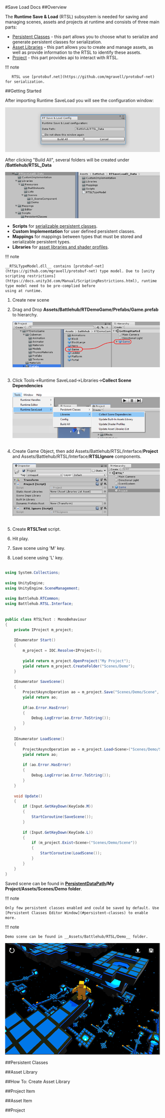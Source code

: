 #Save Load Docs
##Overview

The __Runtime Save & Load__ (RTSL) subsystem is needed for saving and managing scenes, assets and projects at runtime and consists of three main parts:
 
 * [Persistent Classes](#persistent-classes) - this part allows you to choose what to serialize and generate persistent classes for serialization. 
 * [Asset Libraries](#asset-library) - this part allows you to create and manage assets, as well as provide information to the RTSL to identify these assets.
 * [Project](#project) - this part provides api to interact with RTSL.

 
!!! note

       RTSL use [protobuf.net](https://github.com/mgravell/protobuf-net) for serialization.
	   
	   
##Getting Started

After importing Runtime SaveLoad you will see the configuration window:

![Screenshot](img/save-load/get-started/config-window.png)

After clicking "Build All", several folders will be created under __/Battlehub/RTSL_Data__

![Screenshot](img/save-load/get-started/folders.png)

  * __Scripts__ for [serializable persistent classes](#persistent-classes).
  * __Custom Implementation__ for user defined persistent classes.
  * __Mappings__ for mappings between types that must be stored and serializable persistent types. 
  * __Libraries__ for [asset libraries and shader profiles](#asset-library).
  
!!! note
	
	__RTSLTypeModel.dll__ contains [protobuf-net](https://github.com/mgravell/protobuf-net) type model. Due to [unity scripting restrictions](https://docs.unity3d.com/Manual/ScriptingRestrictions.html), runtime type model need to be pre-complied before
    using at runtime.
	
1. Create new scene
2. Drag and Drop __Assets/Battlehub/RTDemoGame/Prefabs/Game.prefab__ to hierarchy.

     ![Screenshot](img/save-load/get-started/game-prefab.png)
     <br/><br/>
	 
3. Click Tools->Runtime SaveLoad->Libraries->__Collect Scene Dependencies__

	![Screenshot](img/save-load/get-started/collect-scene-dependencies.png)
     <br/><br/>

4. Create Game Object, then add Assets/Battlehub/RTSL/Interface/__Project__ and Assets/Battlehub/RTSL/Interface/__RTSLIgnore__ components. 

	![Screenshot](img/save-load/get-started/project.png)
     <br/><br/>
	 
5. Create __RTSLTest__ script.
6. Hit play.
7. Save scene using 'M' key.
8. Load scene using 'L' key.

``` C#

using System.Collections;

using UnityEngine;
using UnityEngine.SceneManagement;

using Battlehub.RTCommon;
using Battlehub.RTSL.Interface;


public class RTSLTest : MonoBehaviour
{
	private IProject m_project;

	IEnumerator Start()
	{
		m_project = IOC.Resolve<IProject>();

		yield return m_project.OpenProject("My Project");
		yield return m_project.CreateFolder("Scenes/Demo");           
	}

	IEnumerator SaveScene()
	{
		ProjectAsyncOperation ao = m_project.Save("Scenes/Demo/Scene", SceneManager.GetActiveScene());
		yield return ao;

		if(ao.Error.HasError)
		{
			Debug.LogError(ao.Error.ToString());
		}
	}

	IEnumerator LoadScene()
	{
		ProjectAsyncOperation ao = m_project.Load<Scene>("Scenes/Demo/Scene");
		yield return ao;

		if (ao.Error.HasError)
		{
			Debug.LogError(ao.Error.ToString());
		}
	}

	void Update()
	{
		if (Input.GetKeyDown(KeyCode.M))
		{
			StartCoroutine(SaveScene());
		}

		if (Input.GetKeyDown(KeyCode.L))
		{   
			if (m_project.Exist<Scene>("Scenes/Demo/Scene"))
			{
				StartCoroutine(LoadScene());
			}
		}
	}
}

```


Saved scene can be found in [__PersistentDataPath__](https://docs.unity3d.com/ScriptReference/Application-persistentDataPath.html)__/My Project/Assets/Scenes/Demo folder__.

!!! note

    Only few persistent classes enabled and could be saved by default. Use [Persistent Classes Editor Window](#persistent-classes) to enable more.
	
!!! note

    Demo scene can be found in __Assets/Battlehub/RTSL/Demo__ folder.
	 
	 
![Screenshot](img/save-load/get-started/demo.png)

##Persistent Classes



##Asset Library

##How To: Create Asset Library

##Project Item

##Asset Item

##Project